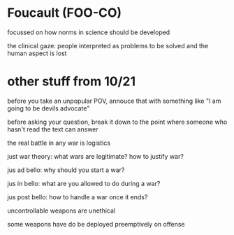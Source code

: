 # Foucault (FOO-CO)

focussed on how norms in science should be developed

the clinical gaze: people interpreted as problems to be solved and the human aspect is lost

# other stuff from 10/21

before you take an unpopular POV, annouce that with something like "I am going to be devils advocate"

before asking your question, break it down to the point where someone who hasn't read the text can answer

the real battle in any war is logistics

just war theory: what wars are legitimate? how to justify war?

jus ad bello: why should you start a war?

jus in bello: what are you allowed to do during a war?

jus post bello: how to handle a war once it ends?

uncontrollable weapons are unethical

some weapons have do be deployed preemptively on offense
